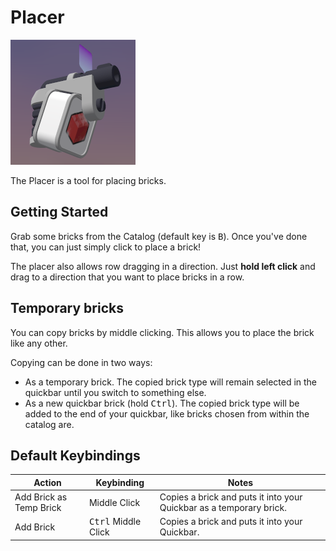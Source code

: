 # Placer

![Placer](../../assets/building/tools/placer.png)

The Placer is a tool for placing bricks.

## Getting Started

Grab some bricks from the Catalog (default key is <kbd>B</kbd>). Once you've done that, you can just simply click to place a brick!

The placer also allows row dragging in a direction. Just **hold left click** and drag to a direction that you want to place bricks in a row.

## Temporary bricks

You can copy bricks by middle clicking. This allows you to place the brick like any other.

Copying can be done in two ways:
- As a temporary brick. The copied brick type will remain selected in the quickbar until you switch to something else.
- As a new quickbar brick (hold <kbd>Ctrl</kbd>). The copied brick type will be added to the end of your quickbar, like bricks chosen from within the catalog are.

## Default Keybindings

| Action                  | Keybinding                   | Notes                                                               |
|-------------------------|------------------------------|---------------------------------------------------------------------|
| Add Brick as Temp Brick | Middle Click                 | Copies a brick and puts it into your Quickbar as a temporary brick. |
| Add Brick               | <kbd>Ctrl</kbd> Middle Click | Copies a brick and puts it into your Quickbar.                      |
